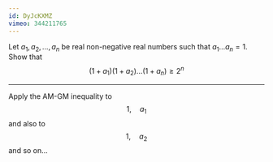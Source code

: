 ```yaml
---
id: DyJcKXMZ
vimeo: 344211765
---
```


Let $a_{1}, a_{2}, \ldots , a_{n}$ be real non-negative real numbers such that $a_{1} \ldots a_{n} = 1$. Show that
$$
(1 + a_{1})(1 + a_{2}) \ldots (1 + a_{n}) \geq 2^{n}
$$

---

Apply the AM-GM inequality to
$$
1, \quad a_1
$$
and also to
$$
1, \quad a_2
$$
and so on...
